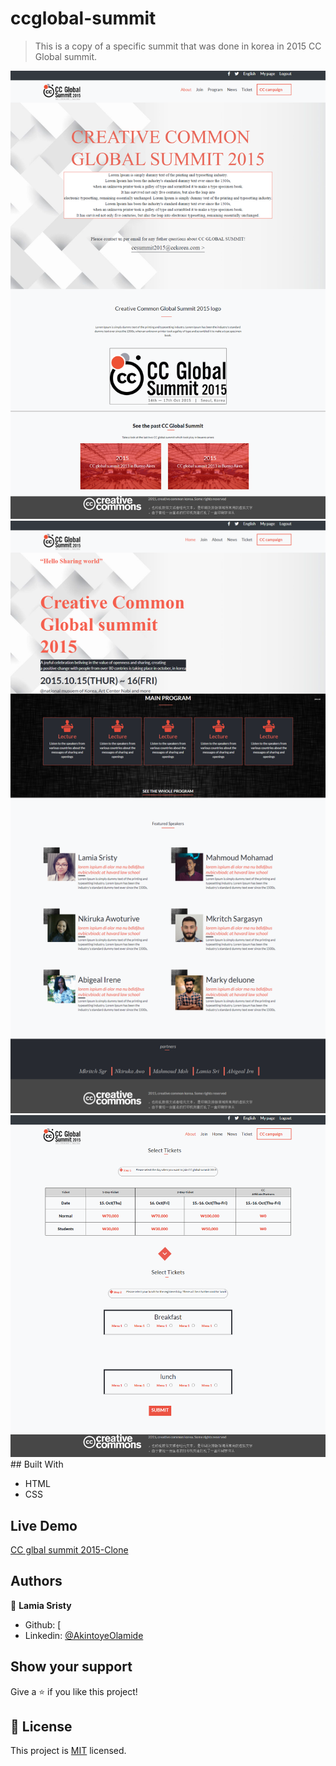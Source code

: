 # ccglobal-summit

> This is a copy of a specific summit that was done in korea in 2015 CC Global summit.

<img src="img/screencapture-file-C-Users-Hp-Documents-Microverse-full-time-course-ccglobal-Summit-ccglobal-summit-about-html-2020-08-12-04_26_00.png">
<img src="img/screencapture-file-C-Users-Hp-Documents-Microverse-full-time-course-ccglobal-Summit-ccglobal-summit-index-html-2020-08-12-04_25_44.png">
<img src="img/screencapture-file-C-Users-Hp-Documents-Microverse-full-time-course-ccglobal-Summit-ccglobal-summit-ticket-html-2020-08-12-04_26_11.png">
## Built With

- HTML
- CSS

## Live Demo

[CC glbal summit 2015-Clone]("https://rawcdn.githack.com/AkintoyeOlamide/ccglobal-summit/2b1db1ae5d53453f6362546f9e91eeb518b5312f/index.html")

## Authors

👤 **Lamia Sristy**
- Github: [
- Linkedin: [@AkintoyeOlamide](http://github.com/AkintoyeOlamide)

## Show your support

Give a ⭐️ if you like this project!

## 📝 License

This project is [MIT](lic.url) licensed.
